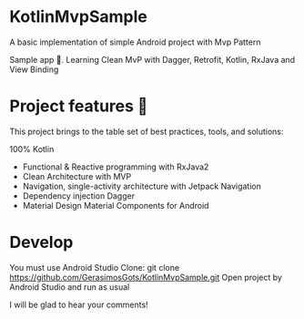 # KotlinMvpSample
A basic implementation of simple Android project with Mvp Pattern

Sample app 📘. Learning Clean MvP with Dagger, Retrofit, Kotlin, RxJava and View Binding

# Project features 🚀

This project brings to the table set of best practices, tools, and solutions:

100% Kotlin
- Functional & Reactive programming with RxJava2
- Clean Architecture with MVP
- Navigation, single-activity architecture with Jetpack Navigation
- Dependency injection Dagger
- Material Design Material Components for Android

# Develop
You must use Android Studio
Clone: git clone https://github.com/GerasimosGots/KotlinMvpSample.git
Open project by Android Studio and run as usual

I will be glad to hear your comments!
